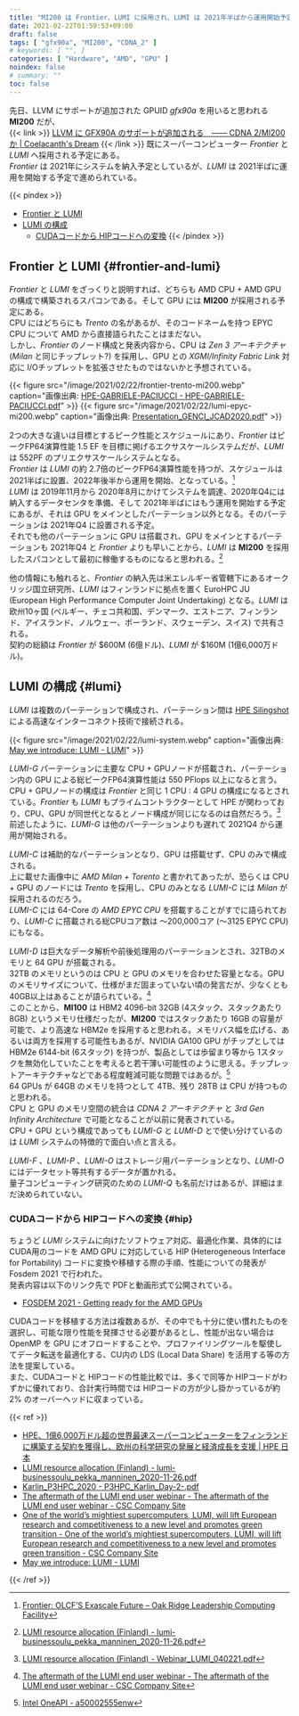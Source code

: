 ```yaml
---
title: "MI200 は Frontier、LUMI に採用され、LUMI は 2021年半ばから運用開始予定"
date: 2021-02-22T01:59:53+09:00
draft: false
tags: [ "gfx90a", "MI200", "CDNA_2" ]
# keywords: [ "", ]
categories: [ "Hardware", "AMD", "GPU" ]
noindex: false
# summary: ""
toc: false
---
```


先日、LLVM にサポートが追加された GPUID *gfx90a* を用いると思われる **MI200** だが、  
{{< link >}} [LLVM に GFX90A のサポートが追加される　―― CDNA 2/MI200 か | Coelacanth's Dream](/posts/2021/02/19/llvm-gfx90a/) {{< /link >}}
既にスーパーコンピューター *Frontier* と *LUMI* へ採用される予定にある。  
*Frontier* は 2021年にシステムを納入予定としているが、*LUMI* は 2021半ばに運用を開始する予定で進められている。  

{{< pindex >}}
 * [Frontier と LUMI](#frontier-and-lumi)
 * [LUMI の構成](#lumi)
    * [CUDAコードから HIPコードへの変換](#hip)
{{< /pindex >}}

## Frontier と LUMI {#frontier-and-lumi}

*Frontier* と *LUMI* をざっくりと説明すれば、どちらも AMD CPU + AMD GPU の構成で構築されるスパコンである。そして GPU には **MI200** が採用される予定にある。  
CPU にはどちらにも *Trento* の名があるが、そのコードネームを持つ EPYC CPU について AMD から直接語られたことはまだない。  
しかし、*Frontier* のノード構成と発表内容から、CPU は *Zen 3 アーキテクチャ* (*Milan* と同じチップレット?) を採用し、GPU との *XGMI/Infinity Fabric Link* 対応に I/Oチップレットを拡張させたものではないかと予想されている。  

{{< figure src="/image/2021/02/22/frontier-trento-mi200.webp" caption="画像出典: [HPE-GABRIELE-PACIUCCI - HPE-GABRIELE-PACIUCCI.pdf](https://indico.ph.ed.ac.uk/event/69/contributions/908/attachments/723/886/HPE-GABRIELE-PACIUCCI.pdf)" >}}
{{< figure src="/image/2021/02/22/lumi-epyc-mi200.webp" caption="画像出典: [Presentation_GENCI_JCAD2020.pdf](https://jcad2020.sciencesconf.org/data/Presentation_GENCI_JCAD2020.pdf)" >}}

2つの大きな違いは目標とするピーク性能とスケジュールにあり、*Frontier* はピークFP64演算性能 1.5 EF を目標に掲げるエクサスケールシステムだが、*LUMI* は 552PF のプリエクサスケールシステムとなる。  
*Frontier* は *LUMI* の約 2.7倍のピークFP64演算性能を持つが、スケジュールは 2021半ばに設置、2022年後半から運用を開始、となっている。[^frontier-schedule]  
*LUMI* は 2019年11月から 2020年8月にかけてシステムを調達、2020年Q4には納入するデータセンタを準備、そして 2021年半ばにはもう運用を開始する予定にあるが、それは GPU をメインとしたパーテーション以外となる。そのパーテーションは 2021年Q4 に設置される予定。  
それでも他のパーテーションに GPU は搭載され、GPU をメインとするパーテーションも 2021年Q4 と *Frontier* よりも早いことから、*LUMI* は **MI200** を採用したスパコンとして最初に稼働するものになると思われる。[^lumi-schedule]  

他の情報にも触れると、*Frontier* の納入先は米エレルギー省管轄下にあるオークリッジ国立研究所、*LUMI* はフィンランドに拠点を置く EuroHPC JU (European High Performance Computer Joint Undertaking) となる。*LUMI* は欧州10ヶ国 (ベルギー、チェコ共和国、デンマーク、エストニア、フィンランド、アイスランド、ノルウェー、ポーランド、スウェーデン、スイス) で共有される。  
契約の総額は *Frontier* が $600M (6億ドル)、*LUMI* が $160M (1億6,000万ドル)。  



[^frontier-schedule]: [Frontier: OLCF’S Exascale Future – Oak Ridge Leadership Computing Facility](https://www.olcf.ornl.gov/2018/02/13/frontier-olcfs-exascale-future/)
[^lumi-schedule]: [LUMI resource allocation (Finland) - lumi-businessoulu_pekka_manninen_2020-11-26.pdf](https://www.businessoulu.com/media/2019/pdf/lumi-businessoulu_pekka_manninen_2020-11-26.pdf)

## LUMI の構成 {#lumi}

*LUMI* は複数のパーテーションで構成され、パーテーション間は [HPE Silingshot](https://www.hpe.com/jp/ja/compute/hpc/slingshot-interconnect.html) による高速なインターコネクト技術で接続される。  

{{< figure src="/image/2021/02/22/lumi-system.webp" caption="画像出典: [May we introduce: LUMI - LUMI](https://www.lumi-supercomputer.eu/may-we-introduce-lumi/)" >}}

*LUMI-G* パーテーションに主要な CPU + GPUノードが搭載され、パーテーション内の GPU による総ピークFP64演算性能は 550 PFlops 以上になると言う。CPU + GPUノードの構成は *Frontier* と同じ 1 CPU : 4 GPU の構成になるとされている。*Frontier* も *LUMI* もプライムコントラクターとして HPE が関わっており、CPU、GPU が同世代となるとノード構成が同じになるのは自然だろう。[^lumi-g-node]  
前述したように、*LUMI-G* は他のパーテーションよりも遅れて 2021Q4 から運用が開始される。  

*LUMI-C* は補助的なパーテーションとなり、GPU は搭載せず、CPU のみで構成される。  
上に載せた画像中に *AMD Milan + Torento* と書かれてあったが、恐らくは CPU + GPU のノードには *Trento* を採用し、CPU のみとなる *LUMI-C* には *Milan* が採用されるのだろう。  
*LUMI-C* には 64-Core の *AMD EPYC CPU* を搭載することがすでに語られており、*LUMI-C* に搭載される総CPUコア数は 〜200,000コア (〜3125 EPYC CPU) にもなる。  

[^lumi-g-node]: [LUMI resource allocation (Finland) - Webinar_LUMI_040221.pdf](https://www.deic.dk/sites/default/files/uploads/PDF/Webinar_LUMI_040221.pdf)

*LUMI-D* は巨大なデータ解析や前後処理用のパーテーションとされ、32TBのメモリと 64 GPU が搭載される。  
32TB のメモリというのは CPU と GPU のメモリを合わせた容量となる。GPU のメモリサイズについて、仕様がまだ固まっていない頃の発言だが、少なくとも 40GB以上はあることが語られている。[^lumi-gpu-memory]  
このことから、**MI100** は HBM2 4096-bit 32GB (4スタック、スタックあたり 8GB) というメモリ仕様だったが、**MI200** ではスタックあたり 16GB の容量が可能で、より高速な HBM2e を採用すると思われる。メモリバス幅を広げる、あるいは両方を採用する可能性もあるが、NVIDIA GA100 GPU がチップとしては HBM2e 6144-bit (6スタック) を持つが、製品としては歩留まり等から 1スタックを無効化していたことを考えると若干薄い可能性のように思える。チップレットアーキテクチャなどである程度軽減可能な問題ではあるが。[^mcm]  
64 GPUs が 64GB のメモリを持つとして 4TB、残り 28TB は CPU が持つものと思われる。  
CPU と GPU のメモリ空間の統合は *CDNA 2 アーキテクチャ* と *3rd Gen Infinity Architecture* で可能となることが以前に発表されている。  
CPU + GPU という構成であっても *LUMI-G* と *LUMI-D* とで使い分けているのは *LUMI* システムの特徴的で面白い点と言える。  

[^lumi-gpu-memory]: [The aftermath of the LUMI end user webinar - The aftermath of the LUMI end user webinar - CSC Company Site](https://www.csc.fi/en/-/the-aftermath-of-the-lumi-end-user-webinar)
[^mcm]: [Intel OneAPI - a50002555enw](https://assets.ext.hpe.com/is/content/hpedam/a50002555enw)

*LUMI-F* 、*LUMI-P* 、*LUMI-O* はストレージ用パーテーションとなり、*LUMI-O* にはデータセット等共有するデータが置かれる。  
量子コンピューティング研究のための *LUMI-Q* も名前だけはあるが、詳細はまだ決められていない。  

### CUDAコードから HIPコードへの変換 {#hip}

ちょうど *LUMI* システムに向けたソフトウェア対応、最適化作業、具体的には CUDA用のコードを AMD GPU に対応している HIP (Heterogeneous Interface for Portability) コードに変換や移植する際の手順、性能についての発表が Fosdem 2021 で行われた。  
発表内容は以下のリンク先で PDFと動画形式で公開されている。  

 * [FOSDEM 2021 - Getting ready for the AMD GPUs](https://fosdem.org/2021/schedule/event/amd_gpus/)

CUDAコードを移植する方法は複数あるが、その中でも十分に使い慣れたものを選択し、可能な限り性能を発揮させる必要があるとし、性能が出ない場合は OpenMP を GPU にオフロードすることや、プロファイリングツールを駆使してデータ転送を最適化する、CU内の LDS (Local Data Share) を活用する等の方法を提案している。  
また、CUDAコードと HIPコードの性能比較では、多くで同等か HIPコードがわずかに優れており、合計実行時間では HIPコードの方が少し掛かっているが約 2% のオーバーヘッドに収まっている。  

{{< ref >}}

 * [HPE、1億6,000万ドル超の世界最速スーパーコンピューターをフィンランドに構築する契約を獲得し、欧州の科学研究の発展と経済成長を支援 | HPE 日本](https://www.hpe.com/jp/ja/japan/newsroom/press-release/2020/102901.html)
 * [LUMI resource allocation (Finland) - lumi-businessoulu_pekka_manninen_2020-11-26.pdf](https://www.businessoulu.com/media/2019/pdf/lumi-businessoulu_pekka_manninen_2020-11-26.pdf)
 * [Karlin_P3HPC_2020 - P3HPC_Karlin_Day-2-.pdf](https://p3hpcforum2020.alcf.anl.gov/wp-content/uploads/sites/8/2020/09/P3HPC_Karlin_Day-2-.pdf)
 * [The aftermath of the LUMI end user webinar - The aftermath of the LUMI end user webinar - CSC Company Site](https://www.csc.fi/en/-/the-aftermath-of-the-lumi-end-user-webinar)
 * [One of the world’s mightiest supercomputers, LUMI, will lift European research and competitiveness to a new level and promotes green transition - One of the world’s mightiest supercomputers, LUMI, will lift European research and competitiveness to a new level and promotes green transition - CSC Company Site](https://www.csc.fi/en/-/lumi-one-of-the-worlds-mightiest-supercomputers)
 * [May we introduce: LUMI - LUMI](https://www.lumi-supercomputer.eu/may-we-introduce-lumi/)

{{< /ref >}}
